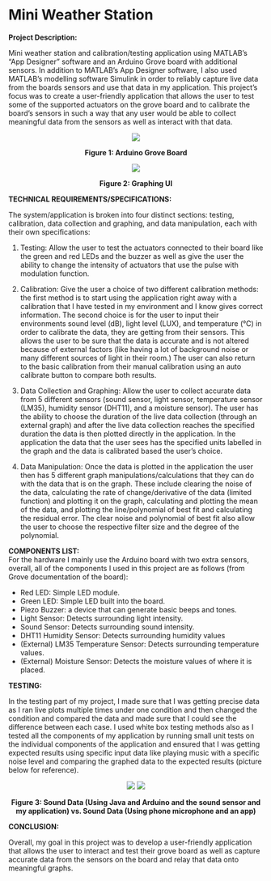 # Mini Weather Station

**Project Description:**

Mini weather station and  calibration/testing application using MATLAB’s “App Designer” software and an Arduino Grove board with additional sensors. In addition to MATLAB’s App Designer software, I also used MATLAB’s modelling software Simulink in order to reliably capture live data from the boards sensors and use that data in my application. This project’s focus was to create a user-friendly application that allows the user to test some of the supported actuators on the grove board and to calibrate the board’s sensors in such a way that any user would be able to collect meaningful data from the sensors as well as interact with that data.  

<p align="center">
  <img src="https://user-images.githubusercontent.com/89855894/152086180-2dd04897-d3d1-4073-9eff-f64e133a01a4.png" />
 </p>
 
<p align="center"><b> Figure 1: Arduino Grove Board </b></p>


<p align="center">
  <img src="https://user-images.githubusercontent.com/89855894/152275606-eab546c6-c3a3-41bb-a8cb-c112efe97fa8.png" />
 </p>
 
<p align="center"><b> Figure 2: Graphing UI </b></p>

**TECHNICAL REQUIREMENTS/SPECIFICATIONS:**

The system/application is broken into four distinct sections: testing, calibration, data collection and graphing, and data manipulation, each with their own specifications:  

1.	Testing: Allow the user to test the actuators connected to their board like the green and red LEDs and the buzzer as well as give the user the ability to change the intensity of actuators that use the pulse with modulation function.

2.	Calibration: Give the user a choice of two different calibration methods: the first method is to start using the application right away with a calibration that I have tested in my environment and I know gives correct information. The second choice is for the user to input their environments sound level (dB), light level (LUX), and temperature (°C) in order to calibrate the data, they are getting from their sensors. This allows the user to be sure that the data is accurate and is not altered because of external factors (like having a lot of background noise or many different sources of light in their room.) The user can also return to the basic calibration from their manual calibration using an auto calibrate button to compare both results.

3.	Data Collection and Graphing: Allow the user to collect accurate data from 5 different sensors (sound sensor, light sensor, temperature sensor (LM35), humidity sensor (DHT11), and a moisture sensor). The user has the ability to choose the duration of the live data collection (through an external graph) and after the live data collection reaches the specified duration the data is then plotted directly in the application. In the application the data that the user sees has the specified units labelled in the graph and the data is calibrated based the user’s choice. 

4.	Data Manipulation: Once the data is plotted in the application the user then has 5 different graph manipulations/calculations that they can do with the data that is on the graph. These include clearing the noise of the data, calculating the rate of change/derivative of the data (limited function) and plotting it on the graph, calculating and plotting the mean of the data, and plotting the line/polynomial of best fit and calculating the residual error. The clear noise and polynomial of best fit also allow the user to choose the respective filter size and the degree of the polynomial.

**COMPONENTS LIST:**	
For the hardware I mainly use the Arduino board with two extra sensors, overall, all of the components I used in this project are as follows (from Grove documentation of the board): 
*	Red LED: Simple LED module. 
*	Green LED: Simple LED built into the board.
*	Piezo Buzzer: a device that can generate basic beeps and tones.
*	Light Sensor: Detects surrounding light intensity. 
*	Sound Sensor: Detects surrounding sound intensity.
*	DHT11 Humidity Sensor: Detects surrounding humidity values
*	(External) LM35 Temperature Sensor: Detects surrounding temperature values.
*	(External) Moisture Sensor: Detects the moisture values of where it is placed.


**TESTING:**

In the testing part of my project, I made sure that I was getting precise data as I ran live plots multiple times under one condition and then changed the condition and compared the data and made sure that I could see the difference between each case. I used white box testing methods also as I tested all the components of my application by running small unit tests on the individual components of the application and ensured that I was getting expected results using specific input data like playing music with a specific noise level and comparing the graphed data to the expected results (picture below for reference). 
  
<p align="center">
  <img src="https://user-images.githubusercontent.com/89855894/152275788-50b921bc-f5f9-441e-b779-b9913598c14c.png" />
  <img src="https://user-images.githubusercontent.com/89855894/152275803-757e5001-41b6-424a-a4f9-ea0fc00528f7.png" />

 </p>
  
  <p align="center"><b> Figure 3: Sound Data (Using Java and Arduino and the sound sensor and my application) vs. Sound Data (Using phone microphone and an app)  </b></p>

**CONCLUSION:**

Overall, my goal in this project was to develop a user-friendly application that allows the user to interact and test their grove board as well as capture accurate data from the sensors on the board and relay that data onto meaningful graphs. 


